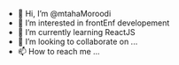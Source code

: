- 👋 Hi, I’m @mtahaMoroodi
- 👀 I’m interested in frontEnf developement
- 🌱 I’m currently learning ReactJS
- 💞️ I’m looking to collaborate on ...
- 📫 How to reach me ...

<!---
mtahaMoroodi/mtahaMoroodi is a ✨ special ✨ repository because its `README.md` (this file) appears on your GitHub profile.
You can click the Preview link to take a look at your changes.
--->
